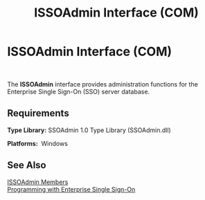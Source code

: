 ﻿---
title: ISSOAdmin Interface (COM)
TOCTitle: ISSOAdmin Interface (COM)
ms:assetid: a5eaf9ec-f5d1-4c93-8e37-b95aee950893
ms:mtpsurl: https://msdn.microsoft.com/library/Aa745857(v=BTS.80)
ms:contentKeyID: 51530285
ms.date: 08/30/2017
mtps_version: v=BTS.80
---

# ISSOAdmin Interface (COM)

 

The **ISSOAdmin** interface provides administration functions for the Enterprise Single Sign-On (SSO) server database.

## Requirements

**Type Library:** SSOAdmin 1.0 Type Library (SSOAdmin.dll)

**Platforms:**  Windows

## See Also

[ISSOAdmin Members](issoadmin-members.md)  
[Programming with Enterprise Single Sign-On](https://msdn.microsoft.com/library/aa704508\(v=bts.80\))

